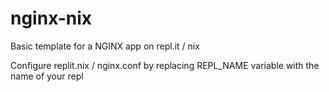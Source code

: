 # nginx-nix

Basic template for a NGINX app on repl.it / nix

Configure replit.nix / nginx.conf by replacing REPL_NAME variable with the name of your repl
